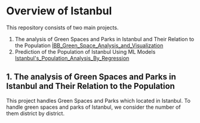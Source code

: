 # Overview of Istanbul

This repository consists of two main projects. 
1. The analysis of Green Spaces and Parks in Istanbul and Their Relation to the Population 
<a href = "https://github.com/tugcecalisir/IBB_Data_Analysis/blob/main/%C4%B0BB_Green_Space_Analysis_and_Visualization.ipynb" > İBB_Green_Space_Analysis_and_Visualization </a>
2. Prediction of the Population of Istanbul Using ML Models 
<a href = "https://github.com/tugcecalisir/IBB_Data_Analysis/blob/main/Istanbul's_Population_Analysis_By_Regression.ipynb" > Istanbul's_Population_Analysis_By_Regression </a>

## 1. The analysis of Green Spaces and Parks in Istanbul and Their Relation to the Population

This project handles Green Spaces and Parks which located in Istanbul. To handle green spaces and parks of Istanbul, we consider the number of them district by district. 
